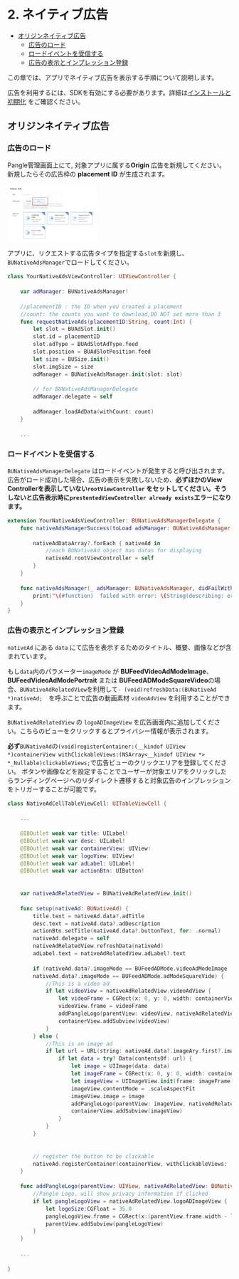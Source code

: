 # 2. ネイティブ広告


* [オリジンネイティブ広告](#start/native_ad_origin)
  * [広告のロード](#start/native_ad_origin_load)
  * [ロードイベントを受信する](#start/native_ad_origin_loadevent)
  * [広告の表示とインプレッション登録](#start/native_ad_origin_display)


この章では、アプリでネイティブ広告を表示する手順について説明します。

広告を利用するには、SDKを有効にする必要があります。詳細は[インストールと初期化](1-integrate_ja.md) をご確認ください。



<a name="start/native_ad_origin"></a>
## オリジンネイティブ広告

<a name="start/native_ad_origin_load"></a>
### 広告のロード

Pangle管理画面上にて, 対象アプリに属する**Origin** 広告を新規してください。 新規したらその広告枠の **placement ID** が生成されます。

<img src="../pics/native_origin.png" alt="drawing" width="200"/>

アプリに、リクエストする広告タイプを指定する`slot`を新規し、`BUNativeAdsManager`でロードしてください。

```swift
class YourNativeAdsViewController: UIViewController {

    var adManager: BUNativeAdsManager!

    //placementID : the ID when you created a placement
    //count: the counts you want to download,DO NOT set more than 3
    func requestNativeAds(placementID:String, count:Int) {
        let slot = BUAdSlot.init()
        slot.id = placementID
        slot.adType = BUAdSlotAdType.feed
        slot.position = BUAdSlotPosition.feed
        let size = BUSize.init()
        slot.imgSize = size
        adManager = BUNativeAdsManager.init(slot: slot)

        // for BUNativeAdsManagerDelegate
        adManager.delegate = self

        adManager.loadAdData(withCount: count)
    }

    ...

```

<a name="start/native_ad_origin_loadevent"></a>
### ロードイベントを受信する

`BUNativeAdsManagerDelegate` はロードイベントが発生すると呼び出されます。
広告がロード成功した場合、広告の表示を失敗しないため、**必ずほかのView Controllerを表示していない`rootViewController` をセットしてください。そうしないと広告表示時に`prestentedViewController already exists`エラーになります。**


```swift
extension YourNativeAdsViewController: BUNativeAdsManagerDelegate {
    func nativeAdsManagerSuccess(toLoad adsManager: BUNativeAdsManager, nativeAds nativeAdDataArray: [BUNativeAd]?) {

        nativeAdDataArray?.forEach { nativeAd in
            //each BUNativeAd object has datas for displaying
            nativeAd.rootViewController = self
        }
    }

    func nativeAdsManager(_ adsManager: BUNativeAdsManager, didFailWithError error: Error?) {
        print("\(#function)  failed with error: \(String(describing: error?.localizedDescription))")
    }
}
```

<a name="start/native_ad_origin_display"></a>
### 広告の表示とインプレッション登録
`nativeAd` にある `data` にて広告を表示するためのタイトル、概要、画像などが含まれています。

もし`data`内のパラメーター`imageMode` が **BUFeedVideoAdModeImage**、 **BUFeedVideoAdModePortrait** または **BUFeedADModeSquareVideo**の場合、`BUNativeAdRelatedView`を利用して`- (void)refreshData:(BUNativeAd *)nativeAd;`　を呼ぶことで広告の動画素材 `videoAdView` を利用することができます。

`BUNativeAdRelatedView` の `logoADImageView` を広告画面内に追加してください。こちらのビューをクリックするとプライバシー情報が表示されます。

**必ず**`BUNativeAd`の`(void)registerContainer:(__kindof UIView *)containerView withClickableViews:(NSArray<__kindof UIView *> *_Nullable)clickableViews;`で広告ビューのクリックエリアを登録してください。
ボタンや画像などを設定することでユーザーが対象エリアをクリックしたらランディングページへのリダイレクト遷移すると対象広告のインプレッションをトリガーすることが可能です。


```swift
class NativeAdCellTableViewCell: UITableViewCell {

    ...

    @IBOutlet weak var title: UILabel!
    @IBOutlet weak var desc: UILabel!
    @IBOutlet weak var containerView: UIView!
    @IBOutlet weak var logoView: UIView!
    @IBOutlet weak var adLabel: UILabel!
    @IBOutlet weak var actionBtn: UIButton!


    var nativeAdRelatedView = BUNativeAdRelatedView.init()

    func setup(nativeAd: BUNativeAd) {
        title.text = nativeAd.data?.adTitle
        desc.text = nativeAd.data?.adDescription
        actionBtn.setTitle(nativeAd.data?.buttonText, for: .normal)
        nativeAd.delegate = self
        nativeAdRelatedView.refreshData(nativeAd)
        adLabel.text = nativeAdRelatedView.adLabel?.text

        if (nativeAd.data?.imageMode == BUFeedADMode.videoAdModeImage || nativeAd.data?.imageMode == BUFeedADMode.videoAdModePortrait||
        nativeAd.data?.imageMode == BUFeedADMode.adModeSquareVide) {
            //This is a video ad
            if let videoView = nativeAdRelatedView.videoAdView {
                let videoFrame = CGRect(x: 0, y: 0, width: containerView.frame.width, height: containerView.frame.height)
                videoView.frame = videoFrame
                addPangleLogo(parentView: videoView, nativeAdRelatedView: nativeAdRelatedView)
                containerView.addSubview(videoView)
            }
        } else {
            //This is an image ad
            if let url = URL(string: nativeAd.data?.imageAry.first?.imageURL ?? "") {
                if let data = try? Data(contentsOf: url) {
                    let image = UIImage(data: data)
                    let imageFrame = CGRect(x: 0, y: 0, width: containerView.frame.width, height: containerView.frame.height)
                    let imageView = UIImageView.init(frame: imageFrame)
                    imageView.contentMode = .scaleAspectFit
                    imageView.image = image
                    addPangleLogo(parentView: imageView, nativeAdRelatedView: nativeAdRelatedView)
                    containerView.addSubview(imageView)
                }
            }
        }


        // register the button to be clickable
        nativeAd.registerContainer(containerView, withClickableViews: [actionBtn])
    }

    func addPangleLogo(parentView: UIView, nativeAdRelatedView: BUNativeAdRelatedView) {
        //Pangle Logo, will show privacy information if clicked
        if let pangleLogoView = nativeAdRelatedView.logoADImageView {
            let logoSize:CGFloat = 35.0
            pangleLogoView.frame = CGRect(x:(parentView.frame.width - logoSize) , y:(parentView.frame.height - logoSize), width: logoSize, height: 20)
            parentView.addSubview(pangleLogoView)
        }
    }

    ...

}
```
